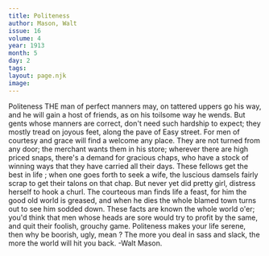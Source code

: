 ```yaml
---
title: Politeness
author: Mason, Walt
issue: 16
volume: 4
year: 1913
month: 5
day: 2
tags:
layout: page.njk
image:
---
```

Politeness      THE man of perfect manners may, on tattered uppers go his way, and he will gain a host of friends, as on his toilsome way he wends. But gents whose manners are correct, don't need such hardship to expect; they mostly tread on joyous feet, along the pave of   Easy street. For men of courtesy and grace will find a welcome any place. They are not turned from any door; the merchant wants them in his store; wherever there are high priced snaps, there's a demand for gracious chaps, who have a stock of winning ways that they have carried all their days. These fellows get the best in life ; when one goes forth to seek a wife, the luscious damsels fairly scrap to get their talons on that chap. But never yet did pretty girl, distress herself to hook a churl. The courteous man finds life a feast, for him the good old world is greased, and when he dies the whole blamed town turns out to see him sodded down. These facts are known the whole world o'er; you'd think that men whose heads are sore would try to profit by the same, and quit their foolish, grouchy game. Politeness makes your life serene, then why be boorish, ugly, mean ? The more you deal in sass and slack, the more the world will hit you back. -Walt Mason.


